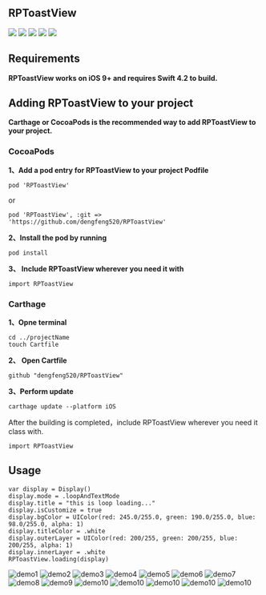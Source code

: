 

<h2>RPToastView</h2>

![](https://img.shields.io/badge/language-swift-orange.svg)
![](https://img.shields.io/cocoapods/l/RPBannerView-Swift.svg?style=flat)
![](https://img.shields.io/cocoapods/p/RPBannerView-Swift.svg?style=flat)
![](https://img.shields.io/cocoapods/v/RPBannerView-Swift.svg?style=flat)
![](https://img.shields.io/badge/carthage-v1.0-519dd9.svg)


<h2>Requirements</h2>

**RPToastView works on iOS 9+ and requires Swift 4.2 to build.**

<h2>Adding RPToastView to your project</h2>

**Carthage or CocoaPods is the recommended way to add RPToastView to your project.**

<h3> CocoaPods </h3>

**1、Add a pod entry for RPToastView to your project Podfile**

```
pod 'RPToastView'

```
or

```
pod 'RPToastView', :git => 'https://github.com/dengfeng520/RPToastView'
```

**2、Install the pod by running**

```
pod install
```

**3、 Include RPToastView wherever you need it with**

```
import RPToastView
```

<h3>Carthage</h3>


**1、Opne terminal**

```
cd ../projectName
touch Cartfile
```
**2、 Open Cartfile**

```
github "dengfeng520/RPToastView"
```
**3、Perform update**

```
carthage update --platform iOS
```
After the building is completed，include RPToastView wherever you need it class with.

```
import RPToastView
```

<h2>Usage</h2>

```
var display = Display()
display.mode = .loopAndTextMode
display.title = "this is loop loading..."
display.isCustomize = true
display.bgColor = UIColor(red: 245.0/255.0, green: 190.0/255.0, blue: 98.0/255.0, alpha: 1)
display.titleColor = .white
display.outerLayer = UIColor(red: 200/255, green: 200/255, blue: 200/255, alpha: 1)
display.innerLayer = .white
RPToastView.loading(display)
```


![demo1](https://github.com/dengfeng520/RPToastView/blob/master/demo1.png?raw=true)
![demo2](https://github.com/dengfeng520/RPToastView/blob/master/demo2.png?raw=true)
![demo3](https://github.com/dengfeng520/RPToastView/blob/master/ddemo3.png?raw=true)
![demo4](https://github.com/dengfeng520/RPToastView/blob/master/demo4.png?raw=true)
![demo5](https://github.com/dengfeng520/RPToastView/blob/master/demo5.png?raw=true)
![demo6](https://github.com/dengfeng520/RPToastView/blob/master/demo6.png?raw=true)
![demo7](https://github.com/dengfeng520/RPToastView/blob/master/demo7.png?raw=true)
![demo8](https://github.com/dengfeng520/RPToastView/blob/master/demo8.png?raw=true)
![demo9](https://github.com/dengfeng520/RPToastView/blob/master/demo9.png?raw=true)
![demo10](https://github.com/dengfeng520/RPToastView/blob/master/demo10.png?raw=true)
![demo10](https://github.com/dengfeng520/RPToastView/blob/master/demo11.png?raw=true)
![demo10](https://github.com/dengfeng520/RPToastView/blob/master/demo12.png?raw=true)
![demo10](https://github.com/dengfeng520/RPToastView/blob/master/demo13.png?raw=true)
![demo10](https://github.com/dengfeng520/RPToastView/blob/master/demo14.png?raw=true)